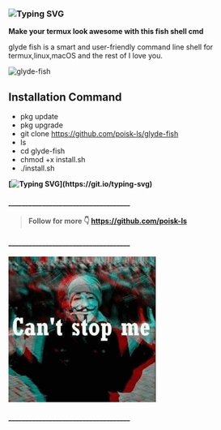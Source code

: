 ### ![Typing SVG](https://readme-typing-svg.herokuapp.com?color=%2349F707&size=30&lines=☣️+glyde-fish+☣️)
**Make your termux look awesome with this fish shell cmd**

glyde fish is a smart and user-friendly command line
shell for termux,linux,macOS and the rest of I love you.

![glyde-fish](https://user-images.githubusercontent.com/97858381/149796034-83efcade-b70c-48b3-9ccb-d9ad6bfb86fb.jpg)

## Installation Command
- pkg update
- pkg upgrade
- git clone https://github.com/poisk-ls/glyde-fish
- ls
- cd glyde-fish
- chmod +x install.sh
- ./install.sh


**[![Typing SVG](https://readme-typing-svg.herokuapp.com?font=Fira+Code&size=26&pause=1000&color=F7D628&center=false&width=435&lines=...enjoy!!)](https://git.io/typing-svg)**
#### ____________________________________

>**Follow for more 👇 https://github.com/poisk-ls**

#### ____________________________________
![Alt text](https://github.com/poisk-ls/poisk-ls/blob/main/My%20Database%20Work/gif/120407.gif)
#### ____________________________________
